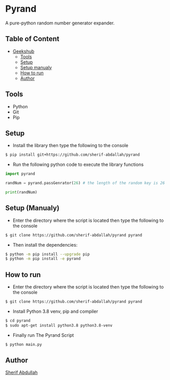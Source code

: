 # Pyrand

A pure-python random number generator expander.

## Table of Content
- [Geekshub](#geekshub)
  * [Tools](#tools)
  * [Setup](#setup)
  * [Setup manualy](#setup-manualy)
  * [How to run](#how-to-run)
  * [Author](#author)

## Tools
- Python
- Git
- Pip

## Setup
* Install the library then type the following to the console
```sh
$ pip install git+https://github.com/sherif-abdallah/pyrand
```
* Run the following python code to execute the library functions
```python
import pyrand

randNum = pyrand.passGenrator(26) # the length of the random key is 26

print(randNum)
```

## Setup (Manualy)
* Enter the directory where the script is located then type the following to the console
```sh
$ git clone https://github.com/sherif-abdallah/pyrand pyrand
```
* Then install the dependencies:

```sh
$ python -m pip install --upgrade pip
$ python -m pip install -e pyrand
```

## How to run
* Enter the directory where the script is located then type the following to the console
```sh
$ git clone https://github.com/sherif-abdallah/pyrand pyrand
```
* Install Python 3.8 venv, pip and compiler

```sh
$ cd pyrand
$ sudo apt-get install python3.8 python3.8-venv
```



* Finally run The Pyrand Script
```sh
$ python main.py
```

## Author
[Sherif Abdullah](https://github.com/sherif-abdallah)
